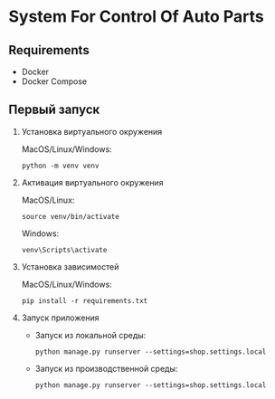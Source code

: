 # System For Control Of Auto Parts



## Requirements
* Docker
* Docker Compose

## Первый запуск

1. Установка виртуального окружения

   MacOS/Linux/Windows:

   ```
   python -m venv venv
   ```
2. Активация виртуального окружения

   MacOS/Linux:

   ```
   source venv/bin/activate
   ```

   Windows:

   ```
   venv\Scripts\activate
   ```
3. Установка зависимостей

   MacOS/Linux/Windows:

   ```
   pip install -r requirements.txt
   ```
4. Запуск приложения

   * Запуск из локальной среды:
     ```
     python manage.py runserver --settings=shop.settings.local
     ```
   * Запуск из производственной среды:
     ```
     python manage.py runserver --settings=shop.settings.local
     ```


